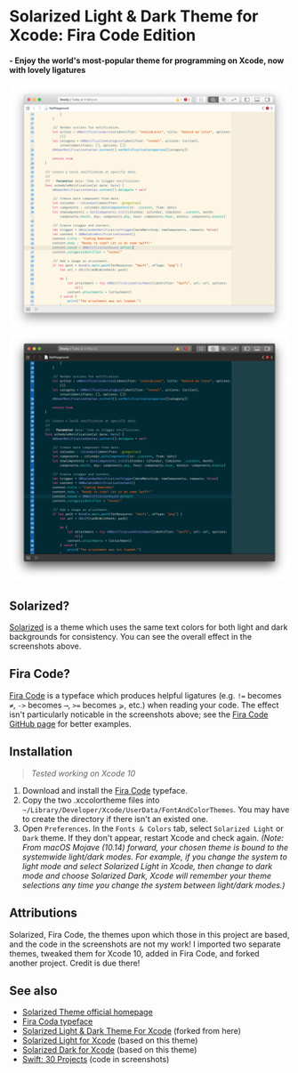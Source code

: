 # Solarized Light & Dark Theme for Xcode: Fira Code Edition
#### - Enjoy the world's most-popular theme for programming on Xcode, now with lovely ligatures
![Solarized Light][1]
![Solarized Dark][2]

## Solarized?
[Solarized][3] is a theme which uses the same text colors for both light and dark backgrounds for consistency. You can see the overall effect in the screenshots above.

## Fira Code?
[Fira Code][4] is a typeface which produces helpful ligatures (e.g. `!=` becomes `≠`, `->` becomes `⟶`, `>=` becomes `⩾`, etc.) when reading your code. The effect isn't particularly noticable in the screenshots above; see the [Fira Code GitHub page][4] for better examples.

## Installation
> *Tested working on Xcode 10*

1. Download and install the [Fira Code][4] typeface.
2. Copy the two .xccolortheme files into `~/Library/Developer/Xcode/UserData/FontAndColorThemes`. You may have to create the directory if there isn't an existed one.
3. Open `Preferences`. In the `Fonts & Colors` tab, select `Solarized Light` or `Dark` theme. If they don't appear, restart Xcode and check again. _(Note: From macOS Mojave (10.14) forward, your chosen theme is bound to the systemwide light/dark modes. For example, if you change the system to light mode and select Solarized Light in Xcode, then change to dark mode and choose Solarized Dark, Xcode will remember your theme selections any time you change the system between light/dark modes.)_

## Attributions
Solarized, Fira Code, the themes upon which those in this project are based, and the code in the screenshots are not my work! I imported two separate themes, tweaked them for Xcode 10, added in Fira Code, and forked another project. Credit is due there!

## See also
- [Solarized Theme official homepage][3]
- [Fira Coda typeface][4]
- [Solarized Light & Dark Theme For Xcode][5] (forked from here)
- [Solarized Light for Xcode][6] (based on this theme)
- [Solarized Dark for Xcode][7] (based on this theme)
- [Swift: 30 Projects][8] (code in screenshots)

[1]: https://github.com/CartoonChess/solarized-xcode-with-fira-code/blob/master/Screenshot_Light.png
[2]: https://github.com/CartoonChess/solarized-xcode-with-fira-code/blob/master/Screenshot_Dark.png
[3]: http://ethanschoonover.com/solarized
[4]: https://github.com/tonsky/FiraCode
[5]: https://github.com/stackia/solarized-xcode
[6]: https://github.com/nelsyeung/Solarized-Light-for-Xcode
[7]: https://github.com/ArtSabintsev/Solarized-Dark-for-Xcode
[8]: https://github.com/soapyigu/Swift-30-Projects
